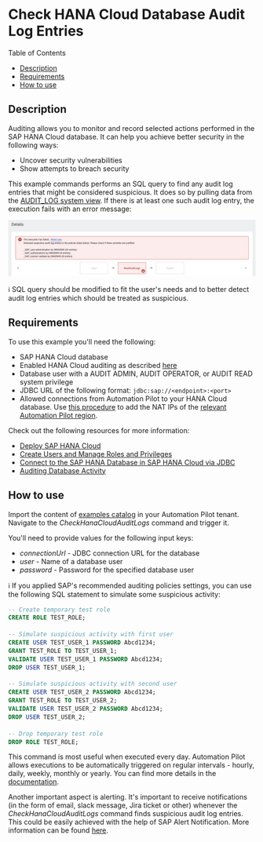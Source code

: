 # Check HANA Cloud Database Audit Log Entries

Table of Contents

* [Description](#description)
* [Requirements](#requirements)
* [How to use](#how-to-use)

## Description

Auditing allows you to monitor and record selected actions performed in the SAP HANA Cloud database. It can help you achieve better security in the following ways:

* Uncover security vulnerabilities
* Show attempts to breach security

This example commands performs an SQL query to find any audit log entries that might be considered suspicious. It does so by pulling data from the [AUDIT_LOG system view](https://help.sap.com/docs/HANA_SERVICE_CF/7c78579ce9b14a669c1f3295b0d8ca16/d1fe1244d29510148f69be8b0e060dcc.html). If there is at least one such audit log entry, the execution fails with an error message:

![Screenshot](assets/audit-logs-error-message.png)

:information_source: SQL query should be modified to fit the user's needs and to better detect audit log entries which should be treated as suspicious.

## Requirements

To use this example you'll need the following:

* SAP HANA Cloud database
* Enabled HANA Cloud auditing as described [here](https://learning.sap.com/learning-journey/provision-and-administer-databases-in-sap-hana-cloud/auditing-in-sap-hana-cloud_a6522675-08c8-45ac-801d-a2f7afe00550)
* Database user with a AUDIT ADMIN, AUDIT OPERATOR, or AUDIT READ system privilege
* JDBC URL of the following format: `jdbc:sap://<endpoint>:<port>`
* Allowed connections from Automation Pilot to your HANA Cloud database. Use [this procedure](https://help.sap.com/docs/HANA_SERVICE_CF/cc53ad464a57404b8d453bbadbc81ceb/71eb651f84274a0cb2f2b4380df91724.html) to add the NAT IPs of the [relevant Automation Pilot region](https://help.sap.com/docs/AUTOMATION_PILOT/de3900c419f5492a8802274c17e07049/4536e41c57aa442095ccbac977965f26.html#regions).

Check out the following resources for more information:

* [Deploy SAP HANA Cloud](https://developers.sap.com/tutorials/hana-cloud-deploying.html)
* [Create Users and Manage Roles and Privileges](https://developers.sap.com/tutorials/hana-cloud-mission-trial-4.html)
* [Connect to the SAP HANA Database in SAP HANA Cloud via JDBC](https://help.sap.com/docs/HANA_CLOUD/db19c7071e5f4101837e23f06e576495/030a162d380b4ec0bc6a284954c8256d.html)
* [Auditing Database Activity](https://help.sap.com/docs/HANA_CLOUD/9630e508caef4578b34db22014998dba/a7b91b9ce5864056a6868ddf5d036833.html)

## How to use

Import the content of [examples catalog](catalog.json) in your Automation Pilot tenant. Navigate to the *CheckHanaCloudAuditLogs* command and trigger it.

You'll need to provide values for the following input keys:

* *connectionUrl* - JDBC connection URL for the database
* *user* - Name of a database user
* *password* - Password for the specified database user

:information_source: If you applied SAP's recommended auditing policies settings, you can use the following SQL statement to simulate some suspicious activity:

```sql
-- Create temporary test role
CREATE ROLE TEST_ROLE;

-- Simulate suspicious activity with first user
CREATE USER TEST_USER_1 PASSWORD Abcd1234;
GRANT TEST_ROLE TO TEST_USER_1;
VALIDATE USER TEST_USER_1 PASSWORD Abcd1234;
DROP USER TEST_USER_1;

-- Simulate suspicious activity with second user
CREATE USER TEST_USER_2 PASSWORD Abcd1234;
GRANT TEST_ROLE TO TEST_USER_2;
VALIDATE USER TEST_USER_2 PASSWORD Abcd1234;
DROP USER TEST_USER_2;

-- Drop temporary test role
DROP ROLE TEST_ROLE;
```

This command is most useful when executed every day. Automation Pilot allows executions to be automatically triggered on regular intervals - hourly, daily, weekly, monthly or yearly. You can find more details in the [documentation](https://help.sap.com/docs/AUTOMATION_PILOT/de3900c419f5492a8802274c17e07049/96863a2380d24ba4bab0145bbd78e411.html).

Another important aspect is alerting. It's important to receive notifications (in the form of email, slack message, Jira ticket or other) whenever the *CheckHanaCloudAuditLogs* command finds suspicious audit log entries. This could be easily achieved with the help of SAP Alert Notification. More information can be found [here](https://help.sap.com/docs/AUTOMATION_PILOT/de3900c419f5492a8802274c17e07049/e75533639c6d4193aa8a7e7420c25f8c.html).

